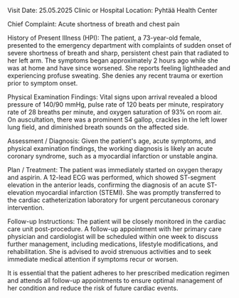 Visit Date: 25.05.2025
Clinic or Hospital Location: Pyhtää Health Center

Chief Complaint: Acute shortness of breath and chest pain

History of Present Illness (HPI): The patient, a 73-year-old female, presented to the emergency department with complaints of sudden onset of severe shortness of breath and sharp, persistent chest pain that radiated to her left arm. The symptoms began approximately 2 hours ago while she was at home and have since worsened. She reports feeling lightheaded and experiencing profuse sweating. She denies any recent trauma or exertion prior to symptom onset.

Physical Examination Findings: Vital signs upon arrival revealed a blood pressure of 140/90 mmHg, pulse rate of 120 beats per minute, respiratory rate of 28 breaths per minute, and oxygen saturation of 93% on room air. On auscultation, there was a prominent S4 gallop, crackles in the left lower lung field, and diminished breath sounds on the affected side.

Assessment / Diagnosis: Given the patient's age, acute symptoms, and physical examination findings, the working diagnosis is likely an acute coronary syndrome, such as a myocardial infarction or unstable angina.

Plan / Treatment: The patient was immediately started on oxygen therapy and aspirin. A 12-lead ECG was performed, which showed ST-segment elevation in the anterior leads, confirming the diagnosis of an acute ST-elevation myocardial infarction (STEMI). She was promptly transferred to the cardiac catheterization laboratory for urgent percutaneous coronary intervention.

Follow-up Instructions: The patient will be closely monitored in the cardiac care unit post-procedure. A follow-up appointment with her primary care physician and cardiologist will be scheduled within one week to discuss further management, including medications, lifestyle modifications, and rehabilitation. She is advised to avoid strenuous activities and to seek immediate medical attention if symptoms recur or worsen.

It is essential that the patient adheres to her prescribed medication regimen and attends all follow-up appointments to ensure optimal management of her condition and reduce the risk of future cardiac events.